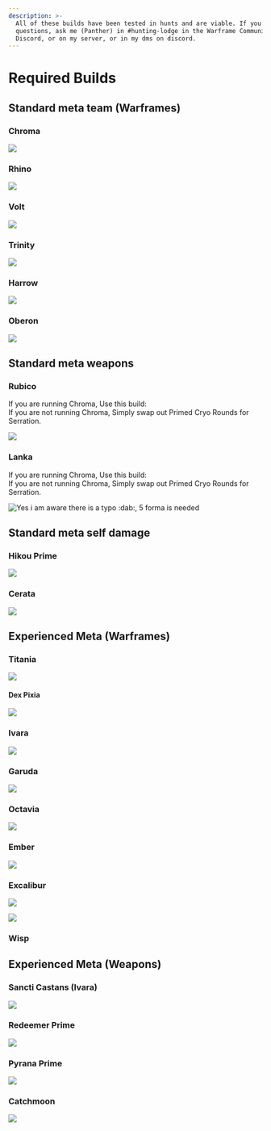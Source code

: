 ```yaml
---
description: >-
  All of these builds have been tested in hunts and are viable. If you have any
  questions, ask me (Panther) in #hunting-lodge in the Warframe Community
  Discord, or on my server, or in my dms on discord.
---
```


# Required Builds

## Standard meta team \(Warframes\)

### Chroma

![](../../.gitbook/assets/image%20%2825%29.png)

### Rhino

![](../../.gitbook/assets/image%20%289%29.png)

### Volt

![](../../.gitbook/assets/image%20%2877%29.png)

### Trinity

![](../../.gitbook/assets/image%20%2883%29.png)

### Harrow

![](../../.gitbook/assets/image%20%2872%29.png)

### Oberon

![](../../.gitbook/assets/image%20%2882%29.png)

## Standard meta weapons

### Rubico

If you are running Chroma, Use this build:  
If you are not running Chroma, Simply swap out Primed Cryo Rounds for Serration.

![](../../.gitbook/assets/image%20%2899%29.png)

### Lanka

If you are running Chroma, Use this build:  
If you are not running Chroma, Simply swap out Primed Cryo Rounds for Serration.

![Yes i am aware there is a typo :dab:, 5 forma is needed](../../.gitbook/assets/image%20%2821%29.png)

## Standard meta self damage

### Hikou Prime

![](../../.gitbook/assets/image%20%2884%29.png)

### Cerata

![](../../.gitbook/assets/image%20%287%29.png)

## Experienced Meta \(Warframes\)

### Titania

![](../../.gitbook/assets/image%20%2833%29.png)

#### Dex Pixia

![](../../.gitbook/assets/image%20%2888%29.png)

### Ivara

![](../../.gitbook/assets/image%20%2814%29.png)

### Garuda

![](../../.gitbook/assets/image%20%2881%29.png)

### Octavia

![](../../.gitbook/assets/image%20%2871%29.png)

### Ember

![](../../.gitbook/assets/image%20%28112%29.png)

### Excalibur

![](../../.gitbook/assets/image%20%2873%29.png)

![](../../.gitbook/assets/image%20%2811%29.png)

### Wisp

### 

## Experienced Meta \(Weapons\)

### Sancti Castans \(Ivara\)

![](../../.gitbook/assets/image%20%2835%29.png)

### Redeemer Prime

![](../../.gitbook/assets/image%20%2897%29.png)

### Pyrana Prime

![](../../.gitbook/assets/image%20%2815%29.png)

### Catchmoon

![](../../.gitbook/assets/image%20%2827%29.png)

